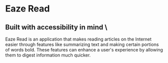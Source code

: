 # Eaze Read
## Built with accessibility in mind \

Eaze Read is an application that makes reading articles on the Internet easier through features like summarizing text and making certain portions of words bold. These features can enhance a user's experience by allowing them to digest information much quicker.